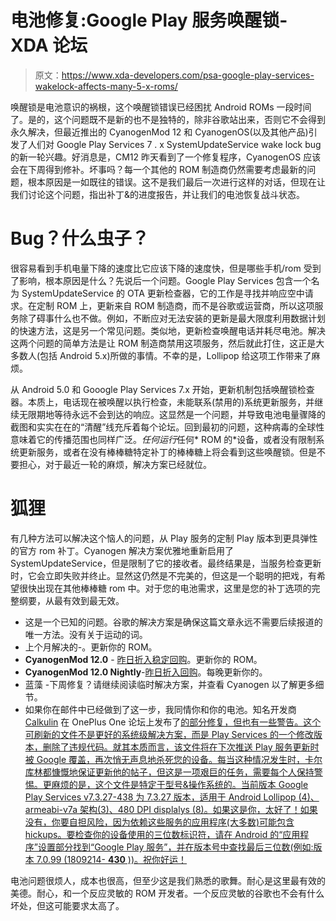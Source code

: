 # 电池修复:Google Play 服务唤醒锁- XDA 论坛

> 原文：<https://www.xda-developers.com/psa-google-play-services-wakelock-affects-many-5-x-roms/>

唤醒锁是电池意识的祸根，这个唤醒锁错误已经困扰 Android ROMs 一段时间了。是的，这个问题既不是新的也不是独特的，除非谷歌站出来，否则它不会得到永久解决，但最近推出的 CyanogenMod 12 和 CyanogenOS(以及其他产品)引发了人们对 Google Play Services 7 . x SystemUpdateService wake lock bug 的新一轮兴趣。好消息是，CM12 昨天看到了一个修复程序，CyanogenOS 应该会在下周得到修补。坏事吗？每一个其他的 ROM 制造商仍然需要考虑最新的问题，根本原因是一如既往的错误。这不是我们最后一次进行这样的对话，但现在让我们讨论这个问题，指出补丁&的进度报告，并让我们的电池恢复战斗状态。

# Bug？什么虫子？

很容易看到手机电量下降的速度比它应该下降的速度快，但是哪些手机/rom 受到了影响，根本原因是什么？先说后一个问题。Google Play Services 包含一个名为 SystemUpdateService 的 OTA 更新检查器，它的工作是寻找并响应空中请求。在定制 ROM 上，更新来自 ROM 制造商，而不是谷歌或运营商，所以这项服务除了碍事什么也不做。例如，不断应对无法安装的更新是最大限度利用数据计划的快速方法，这是另一个常见问题。类似地，更新检查唤醒电话并耗尽电池。解决这两个问题的简单方法是让 ROM 制造商禁用这项服务，然后就此打住，这正是大多数人(包括 Android 5.x)所做的事情。不幸的是，Lollipop 给这项工作带来了麻烦。

从 Android 5.0 和 Gooogle Play Services 7.x 开始，更新机制包括唤醒锁检查器。本质上，电话现在被唤醒以执行检查，未能联系(禁用的)系统更新服务，并继续无限期地等待永远不会到达的响应。这显然是一个问题，并导致电池电量骤降的截图和实实在在的“清醒”线充斥着每个论坛。回到最初的问题，这种病毒的全球性意味着它的传播范围也同样广泛。*任何运行*任何* ROM 的*设备，或者没有限制系统更新服务，或者在没有棒棒糖特定补丁的棒棒糖上将会看到这些唤醒锁。但是不要担心，对于最近一轮的麻烦，解决方案已经就位。

# 狐狸

有几种方法可以解决这个恼人的问题，从 Play 服务的定制 Play 版本到更具弹性的官方 rom 补丁。Cyanogen 解决方案优雅地重新启用了 SystemUpdateService，但是限制了它的接收者。最终结果是，当服务检查更新时，它会立即失败并终止。显然这仍然是不完美的，但这是一个聪明的把戏，有希望很快出现在其他棒棒糖 rom 中。对于您的电池需求，这里是您的补丁选项的完整纲要，从最有效到最无效。

*   这是一个已知的问题。谷歌的解决方案是确保这篇文章永远不需要后续报道的唯一方法。没有关于运动的词。
*   上个月解决的-。更新你的 ROM。
*   **CyanogenMod 12.0** - [昨日折入稳定回购](http://review.cyanogenmod.org/#/c/91579/ "Change 91579 - CyanogenMod Code Review")。更新你的 ROM。
*   **CyanogenMod 12.0 Nightly**-[昨日折入回购](http://review.cyanogenmod.org/#/c/94759/ "94759 - CyanogenMod Code Review")。每晚更新你的。
*   蓝藻 -下周修复？请继续阅读临时解决方案，并查看 Cyanogen 以了解更多细节。
*   如果你在邮件中已经做到了这一步，我同情你和你的电池。知名开发商 [Calkulin](http://forum.xda-developers.com/member.php?u=1188493) 在 OnePlus One 论坛上发布了[的部分修复，但也有一些警告。这个可刷新的文件不是更好的系统级解决方案，而是 Play Services 的一个修改版本，删除了违规代码。就其本质而言，该文件将在下次推送 Play 服务更新时被 Google 覆盖，再次悄无声息地杀死您的设备。每当这种情况发生时，卡尔库林都慷慨地保证更新他的帖子，但这是一项艰巨的任务，需要每个人保持警惕。更麻烦的是，这个文件是特定于型号&操作系统的。当前版本 Google Play Services v7.3.27-438 为 7.3.27 版本，适用于 Android Lollipop (4)、armeabi-v7a 架构(3)、480 DPI displalys (8)。如果这是你，太好了！如果没有，你要自担风险，因为依赖这些服务的应用程序(大多数)可能包含 hickups。要检查你的设备使用的三位数标识符，请在 Android 的“应用程序”设置部分找到“Google Play 服务”，并在版本号中查找最后三位数(例如:版本 7.0.99 (1809214- **430** ))。祝你好运！](http://forum.xda-developers.com/oneplus-one/themes-apps/mod-google-play-services-update-wake-t3078082 "Google Play Services with System Update Wakelock Fix - XDA-Developers Forum")

电池问题很烦人，成本也很高，但至少这是我们熟悉的歌舞。耐心是这里最有效的美德。耐心，和一个反应灵敏的 ROM 开发者。一个反应灵敏的谷歌也不会有什么坏处，但这可能要求太高了。
